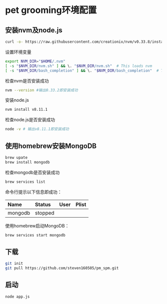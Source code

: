 # pet grooming环境配置
## 安装nvm及node.js


```bash
curl -o- https://raw.githubusercontent.com/creationix/nvm/v0.33.8/install.sh | bash
```

设置环境变量

```bash
export NVM_DIR="$HOME/.nvm"
[ -s "$NVM_DIR/nvm.sh" ] && \. "$NVM_DIR/nvm.sh"  # This loads nvm
[ -s "$NVM_DIR/bash_completion" ] && \. "$NVM_DIR/bash_completion"  # This loads nvm bash_completion
```

检查nvm是否安装成功

```bash
nvm --version #输出0.33.2即安装成功
```

安装node.js

```bash
nvm install v8.11.1
```

检查node.js是否安装成功

```bash
node -v # 输出v8.11.1即安装成功
```

## 使用homebrew安装MongoDB

```bash
brew upate
brew install mongodb
```
检查mongodb是否安装成功

```bash
brew services list
```
命令行提示以下信息即成功：

| Name | Status | User | Plist |
| :--- | :--- | :--- | :--- |
| mongodb | stopped |  |  |


使用homebrew启动MongoDB：

```bash
brew services start mongodb
```

## 下载

```bash
git init
git pull https://github.com/steven160505/pm_spm.git
```

## 启动

```bash 
node app.js
```

